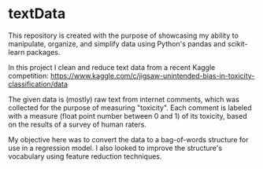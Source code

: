 # textData
This repository is created with the purpose of showcasing my ability to manipulate, organize, and simplify data using Python's pandas and scikit-learn packages.

In this project I clean and reduce text data from a recent Kaggle competition:
https://www.kaggle.com/c/jigsaw-unintended-bias-in-toxicity-classification/data

The given data is (mostly) raw text from internet comments, which was collected for the purpose of measuring "toxicity".  Each comment is labeled with a measure (float point number between 0 and 1) of its toxicity, based on the results of a survey of human raters.

My objective here was to convert the data to a bag-of-words structure for use in a regression model.  I also looked to improve the structure's vocabulary using feature reduction techniques.
